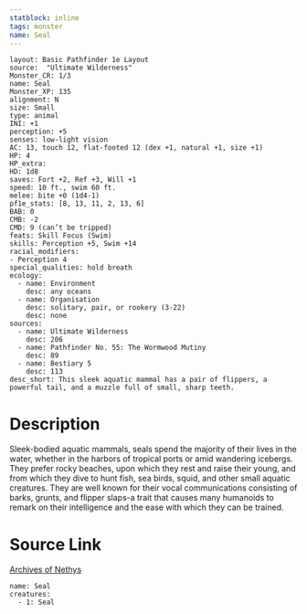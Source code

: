 ```yaml
---
statblock: inline
tags: monster
name: Seal
---
```

```statblock
layout: Basic Pathfinder 1e Layout
source:  "Ultimate Wilderness"
Monster_CR: 1/3
name: Seal
Monster_XP: 135
alignment: N
size: Small
type: animal
INI: +1
perception: +5
senses: low-light vision
AC: 13, touch 12, flat-footed 12 (dex +1, natural +1, size +1)
HP: 4
HP_extra: 
HD: 1d8
saves: Fort +2, Ref +3, Will +1
speed: 10 ft., swim 60 ft.
melee: bite +0 (1d4-1)
pf1e_stats: [8, 13, 11, 2, 13, 6]
BAB: 0
CMB: -2
CMD: 9 (can’t be tripped)
feats: Skill Focus (Swim)
skills: Perception +5, Swim +14
racial_modifiers:
- Perception 4
special_qualities: hold breath
ecology:
  - name: Environment
    desc: any oceans
  - name: Organisation
    desc: solitary, pair, or rookery (3-22)
    desc: none
sources:
  - name: Ultimate Wilderness
    desc: 206
  - name: Pathfinder No. 55: The Wormwood Mutiny
    desc: 89
  - name: Bestiary 5
    desc: 113
desc_short: This sleek aquatic mammal has a pair of flippers, a powerful tail, and a muzzle full of small, sharp teeth.
```
# Description
Sleek-bodied aquatic mammals, seals spend the majority of their lives in the water, whether in the harbors of tropical ports or amid wandering icebergs. They prefer rocky beaches, upon which they rest and raise their young, and from which they dive to hunt fish, sea birds, squid, and other small aquatic creatures. They are well known for their vocal communications consisting of barks, grunts, and flipper slaps-a trait that causes many humanoids to remark on their intelligence and the ease with which they can be trained.
# Source Link
[Archives of Nethys](https://aonprd.com/MonsterDisplay.aspx?ItemName=Seal)
```encounter-table
name: Seal
creatures:
  - 1: Seal
```
